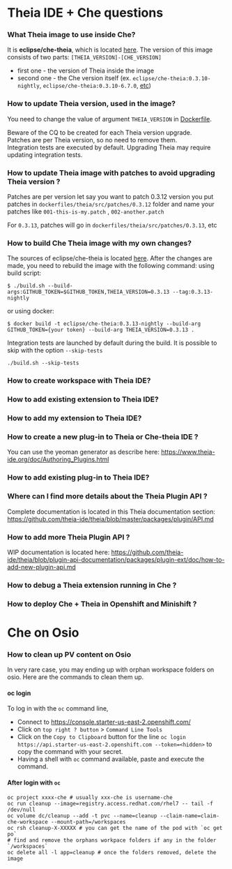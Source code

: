 # Theia IDE + Che questions

### What Theia image to use inside Che?

It is **eclipse/che-theia**, which is located [here](https://hub.docker.com/r/eclipse/che-theia/).
The version of this image consists of two parts: 
`[THEIA_VERSION]-[CHE_VERSION]`
- first one - the version of Theia inside the image
- second one - the Che version itself (ex. `eclipse/che-theia:0.3.10-nightly`, `eclipse/che-theia:0.3.10-6.7.0`, [etc](https://hub.docker.com/r/eclipse/che-theia/tags/)) 
 

### How to update Theia version, used in the image?

You need to change the value of argument `THEIA_VERSION` in [Dockerfile](https://github.com/eclipse/che/blob/master/dockerfiles/theia/Dockerfile).

Beware of the CQ to be created for each Theia version upgrade.<br/>
Patches are per Theia version, so no need to remove them.<br/>
Integration tests are executed by default. Upgrading Theia may require updating integration tests.

### How to update Theia image with patches to avoid upgrading Theia version ?
Patches are per version
let say you want to patch 0.3.12 version
you put patches in `dockerfiles/theia/src/patches/0.3.12` folder and name your patches like `001-this-is-my.patch` , `002-another.patch`

For `0.3.13`, patches will go in `dockerfiles/theia/src/patches/0.3.13`, etc

### How to build Che Theia image with my own changes?

The sources of eclipse/che-theia is located [here](https://github.com/eclipse/che/tree/master/dockerfiles/theia).
After the changes are made, you need to rebuild the image with the following command:
using build script:
```
$ ./build.sh --build-args:GITHUB_TOKEN=$GITHUB_TOKEN,THEIA_VERSION=0.3.13 --tag:0.3.13-nightly
```
or using docker:

```
$ docker build -t eclipse/che-theia:0.3.13-nightly --build-arg GITHUB_TOKEN={your token} --build-arg THEIA_VERSION=0.3.13 .
```

Integration tests are launched by default during the build. It is possible to skip with the option `--skip-tests`

```
./build.sh --skip-tests
```

### How to create workspace with Theia IDE?

### How to add existing extension to Theia IDE?

### How to add my extension to Theia IDE?

### How to create a new plug-in to Theia or Che-theia IDE ?
You can use the yeoman generator as describe here: https://www.theia-ide.org/doc/Authoring_Plugins.html

### How to add existing plug-in to Theia IDE?

### Where can I find more details about the Theia Plugin API ?
Complete documentation is located in this Theia documentation section: https://github.com/theia-ide/theia/blob/master/packages/plugin/API.md

### How to add more Theia Plugin API ?
WIP documentation is located here: https://github.com/theia-ide/theia/blob/plugin-api-documentation/packages/plugin-ext/doc/how-to-add-new-plugin-api.md

### How to debug a Theia extension running in Che ?

### How to deploy Che + Theia in Openshift and Minishift ?

# Che on Osio
### How to clean up PV content on Osio
In very rare case, you may ending up with orphan workspace folders on osio. Here are the commands to clean them up.
#### oc login
To log in with the `oc` command line,
- Connect to https://console.starter-us-east-2.openshift.com/
- Click on `top right ? button` > `Command Line Tools`
- Click on the `Copy to Clipboard` button for the line `oc login https://api.starter-us-east-2.openshift.com --token=<hidden>` to copy the command with your secret.
- Having a shell with `oc` command available, paste and execute the command.

#### After login with `oc`
```
oc project xxxx-che # usually xxx-che is username-che
oc run cleanup --image=registry.access.redhat.com/rhel7 -- tail -f /dev/null
oc volume dc/cleanup --add -t pvc --name=cleanup --claim-name=claim-che-workspace --mount-path=/workspaces
oc rsh cleanup-X-XXXXX # you can get the name of the pod with `oc get po`
# find and remove the orphans workpace folders if any in the folder `/workspaces`
oc delete all -l app=cleanup # once the folders removed, delete the image
```
